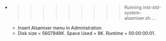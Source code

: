 * >>>>>>>>> Running inst-std-system-alsamixer.sh ...
  * Insert Alsamixer menu in Administration.
  * Disk size = 5607948K. Space Used = 8K. Runtime = 00:00:00:01.
